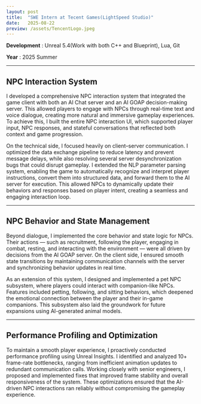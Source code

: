```yaml
---
layout: post
title:  "SWE Intern at Tecent Games(LightSpeed Studio)"
date:   2025-08-22
preview: /assets/TencentLogo.jpeg
---
```


**Development** : Unreal 5.4(Work with both C++ and Blueprint), Lua, Git

**Year** : 2025 Summer

<hr>

## NPC Interaction System

I developed a comprehensive NPC interaction system that integrated the game client with both an AI Chat server and an AI GOAP decision-making server. This allowed players to engage with NPCs through real-time text and voice dialogue, creating more natural and immersive gameplay experiences. To achieve this, I built the entire NPC interaction UI, which supported player input, NPC responses, and stateful conversations that reflected both context and game progression.

On the technical side, I focused heavily on client–server communication. I optimized the data exchange pipeline to reduce latency and prevent message delays, while also resolving several server desynchronization bugs that could disrupt gameplay. I extended the NLP parameter parsing system, enabling the game to automatically recognize and interpret player instructions, convert them into structured data, and forward them to the AI server for execution. This allowed NPCs to dynamically update their behaviors and responses based on player intent, creating a seamless and engaging interaction loop.

<hr>

## NPC Behavior and State Management

Beyond dialogue, I implemented the core behavior and state logic for NPCs. Their actions — such as recruitment, following the player, engaging in combat, resting, and interacting with the environment — were all driven by decisions from the AI GOAP server. On the client side, I ensured smooth state transitions by maintaining communication channels with the server and synchronizing behavior updates in real time.

As an extension of this system, I designed and implemented a pet NPC subsystem, where players could interact with companion-like NPCs. Features included petting, following, and sitting behaviors, which deepened the emotional connection between the player and their in-game companions. This subsystem also laid the groundwork for future expansions using AI-generated animal models.

<hr>


## Performance Profiling and Optimization

To maintain a smooth player experience, I proactively conducted performance profiling using Unreal Insights. I identified and analyzed 10+ frame-rate bottlenecks, ranging from inefficient animation updates to redundant communication calls. Working closely with senior engineers, I proposed and implemented fixes that improved frame stability and overall responsiveness of the system. These optimizations ensured that the AI-driven NPC interactions ran reliably without compromising the gameplay experience.
